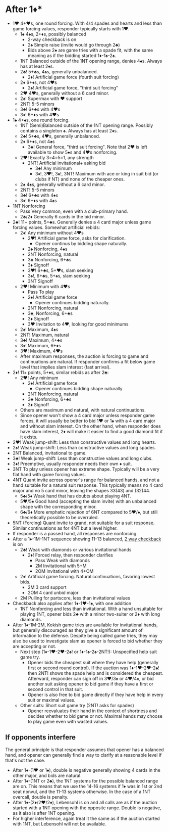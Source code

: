 # After 1:diamonds:\*

* 1♥️ 4+♥️s, one round forcing. With 4/4 spades and hearts and less than game
  forcing values, responder typically starts with 1♥️.
    * 1♠️ 4♠️s, 2+♦️s, possibly balanced
        * 2-way checkback is on
        * 2♠️ Simple raise (invite would go through 2♣️)
        * Bids above 2♠️ are game tries with a spade fit, with the same meaning
          as if the bidding started 1♦️-1♠️-2♠️.
    * 1NT Balanced outside of the 1NT opening range, denies 4♠️s. Always has at
      least 2♦️s.
    * 2♣️! 5+♣️s, 4♠️s, generally unbalanced.
        * 2♦️! Artificial game force (fourth suit forcing)
    * 2♦️ 6+♦️s, not 4♥️s
        * 2♠️! Artificial game force, "third suit forcing"
    * 2♥️ 4♥️s, generally without a 6 card minor.
    * 2♠️! Supermax with ♥️ support
    * 2NT! 5-5 minors
    * 3♣️! 6+♣️s with 4♥️s
    * 3♦️! 6+♦️s with 4♥️s
* 1♠️ 4+♠️s, one round forcing.
    * 1NT (Semi)Balanced outside of the 1NT opening range. Possibly contains a
      singleton ♠️. Always has at least 2♦️s.
    * 2♣️! 5+♣️s, 4♥️s, generally unbalanced.
    * 2♦️ 6+♦️s, not 4♠️s
        * 3♣️! General force, "third suit forcing". Note that 2♥️ is left
          available to show 5♠️s and 4♥️s nonforcing.
    * 2♥️! Exactly 3=4=5=1, any strength
        * 2NT! Artificial invitational+ asking bid
            * 3♣️! Any minimum
            * 3♦️!, 3♥️!, 3♠️!, 3NT! Maximum with ace or king in suit bid (or clubs
              if NT) and none of the cheaper ones.
    * 2♠️ 4♠️s, generally without a 6 card minor.
    * 2NT! 5-5 minors
    * 3♣️! 6+♣️s with 4♠️s
    * 3♦️! 6+♦️s with 4♠️s
* 1NT Nonforcing
    * Pass Very common, even with a club-primary hand.
    * 2♣️/2♦️ Generally 6 cards in the bid minor.
* 2♣️! 11+ points, 5+♣️s. Generally denies a 4 card major unless game forcing values. Somewhat artificial rebids:
    * 2♦️! Any minimum without 4♥️s
        * 2♥️! Artificial game force, asks for clarification.
            * Opener continus by bidding shape naturally.
        * 2♠️ Nonforcing, 4♠️s
        * 2NT Nonforcing, natural
        * 3♣️ Nonforcing, 6+♣️s 
        * 3♦️ Signoff
        * 3♥️! 6+♣️s, 5+♥️s, slam seeking
        * 3♠️!, 6+♣️s, 5+♠️s, slam seeking
        * 3NT Signoff
    * 2♥️! Minimum with 4♥️s
        * Pass To play
        * 2♠️! Artificial game force
            * Opener continues bidding naturally.
        * 2NT Nonforcing, natural
        * 3♣️, Nonforcing, 6+♣️s
        * 3♦️ Signoff
        * 3♥️ Invitation to 4♥️, looking for good minimums
    * 2♠️! Maximum, 4♠️s
    * 2NT! Maximum, natural
    * 3♣️! Maximum, 4+♣️s
    * 3♦️! Maximum, 6+♦️s
    * 3♥️! Maximum, 4♥️s
    * After maximum responses, the auction is forcing to game and continuations
      are natural. If responder confirms a fit below game level that implies
      slam interest (fast arrival).
* 2♦️! 11+ points, 5+♦️s, similar rebids as after 2♣️:
    * 2♥️! Any minimum
        * 2♠️! Artificial game force
            * Opener continues bidding shape naturally
        * 2NT Nonforcing, natural
        * 3♣️ Nonforcing, 6+♣️s
        * 3♦️ Signoff
    * Others are maximum and natural, with natural continuations.
    * Since opener won't show a 4 card major unless responder game forces, it
      will usually be better to bid 1♥️ or 1♠️ with a 4 card major and without
      slam interest. On the other hand, when responder does have slam interest,
      2♦️ will make it easier to find a good diamond fit if it exists.
* 2♥️! Weak jump-shift: Less than constructive values and long hearts.
* 2♠️! Weak jump-shift: Less than constructive values and long spades.
* 2NT Balanced, invitational to game.
* 3♣️! Weak jump-shift: Less than constructive values and long clubs.
* 3♦️! Preemptive, usually responder needs their own ♦️ suit.
* 3NT To play unless opener has extreme shape. Typically will be a very flat
  hand with game forcing values.
* 4NT Quant invite across opener's range for balanced hands, and not a hand
  suitable for a natural suit response. This typically means no 4 card major
  and no 5 card minor, leaving the shapes 33(43) and (32)44.
    * 5♣️/5♦️ Weak hand that has doubts about playing 4NT.
    * 5♥️/5♠️ Good hand (accepting the slam invite) with an unbalanced shape with
      the corresponding minor.
    * 6♣️/6♦️ More emphatic rejection of 6NT compared to 5♥️/♠️, but still
      theoretically possible to be overruled.
* 5NT (Forcing) Quant invite to grand, not suitable for a suit response.
  Similar continuations as for 4NT but a level higher.
* If responder is a passed hand, all responses are nonforcing.
* After a 1♦️-1M-1NT sequence showing 11-13 balanced,
  [2 way checkback](https://www.youtube.com/watch?v=5_RD8ycgRT8) is on
    * 2♣️! Weak with diamonds or various invitational hands
        * 2♦️! Forced relay, then responder clarifies
            * Pass Weak with diamonds
            * 2M Invitational with 5+M
            * 2OM Invitational with 4+OM
    * 2♦️! Artificial game forcing. Natural continuations, favoring lowest bids.
        * 2M 3 card support
        * 2OM 4 card unbid major
    * 2M Pulling for partscore, less than invitational values
* Checkback also applies after 1♦️-1♥️-1♠️, with one addition
    * 1NT Nonforcing and less than invitational. With a hand unsuitable for
      playing 1NT, opener bids 2♣️ with a minor two-suiter or 2♦️ with long
      diamonds.
* After 1♦️-1M-2M, Kokish game tries are available for invitational hands, but
  generally discouraged as they give a significant amount of information to the
  defense. Despite being called game tries, they may also be used to investigate
  slam as opener is forced to bid whether they are accepting or not.
    * Next step (1♦️-1♥️-2♥️-2♠️! or 1♦️-1♠️-2♠️-2NT!): Unspecified help suit game try.
        * Opener bids the cheapest suit where they have help (generally first or
          second round control). If the auction was 1♦️-1♥️-2♥️-2♠️! then 2NT! shows
          the spade help and is considered the cheapest. Afterward, responder
          can sign off in 3♥️/3♠️ or 4♥️/4♠️, or bid another suit asking opener to
          bid game if they have a first or second control in that suit.
        * Opener is also free to bid game directly if they have help in every
          suit or maximal values.
    * Other suits: Short suit game try (2NT! asks for spades)
        * Opener reevaluates their hand in the context of shortness and decides
          whether to bid game or not. Maximal hands may choose to play game even
          with wasted values.

## If opponents interfere

The general principle is that responder assumes that opener has a balanced
hand, and opener can generally find a way to clarify at a reasonable level if
that's not the case.

* After 1♦️-(1♥️ or 1♠️), double is negative generally showing 4 cards in the other
  major, and bids are natural.
* After 1♦️-(1NT or 2♣️), the 1NT systems for the possible balanced range are on.
  This means that we use the 14-16 systems if 1♦️ was in 1st or 2nd seat nonvul,
  and the 11-13 systems otherwise. In the case of a 1NT overcall, double is
  penalty.
* After 1♦️-(2♦️/2♥️/2♠️), Lebensohl is on and all calls are as if the auction
  started with a 1NT opening with the opposite range. Double is negative, as it
  also is after 1NT opening.
* For higher interference, again treat it the same as if the auction started
  with 1NT, but Lebensohl will not be available.
